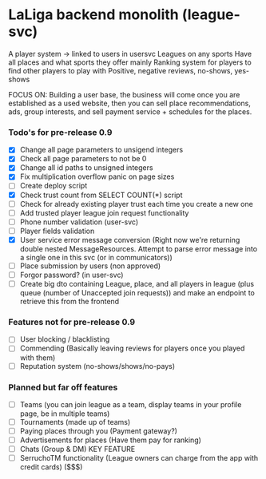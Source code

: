 # LaLiga backend monolith (league-svc)
A player system -> linked to users in usersvc
Leagues on any sports
Have all places and what sports they offer mainly
Ranking system for players to find other players to play with
Positive, negative reviews, no-shows, yes-shows

FOCUS ON: Building a user base, the business will come once you are established as a used website, then you can sell place recommendations, ads, group interests, and sell payment service + schedules for the places.


### Todo's for pre-release 0.9
- [x] Change all page parameters to unsigend integers
- [x] Check all page parameters to not be 0
- [x] Change all id paths to unsigned integers
- [x] Fix multiplication overflow panic on page sizes
- [ ] Create deploy script
- [x] Check trust count from SELECT COUNT(*) script
- [ ] Check for already existing player trust each time you create a new one
- [ ] Add trusted player league join request functionality
- [ ] Phone number validation (user-svc)
- [ ] Player fields validation 
- [x] User service error message conversion (Right now we're returning double nested MessageResources. Attempt to parse error message into a single one in this svc (or in communicators))
- [ ] Place submission by users (non approved)
- [ ] Forgor password? (in user-svc)
- [ ] Create big dto containing League, place, and all players in league (plus queue (number of Unaccepted join requests)) and make an endpoint to retrieve this from the frontend

### Features not for pre-release 0.9
- [ ] User blocking / blacklisting
- [ ] Commending (Basically leaving reviews for players once you played with them)
- [ ] Reputation system (no-shows/shows/no-pays)

### Planned but far off features
- [ ] Teams (you can join league as a team, display teams in your profile page, be in multiple teams)
- [ ] Tournaments (made up of teams)
- [ ] Paying places through you (Payment gateway?)
- [ ] Advertisements for places (Have them pay for ranking)
- [ ] Chats (Group & DM) KEY FEATURE
- [ ] SerruchoTM functionality (League owners can charge from the app with credit cards) ($$$)